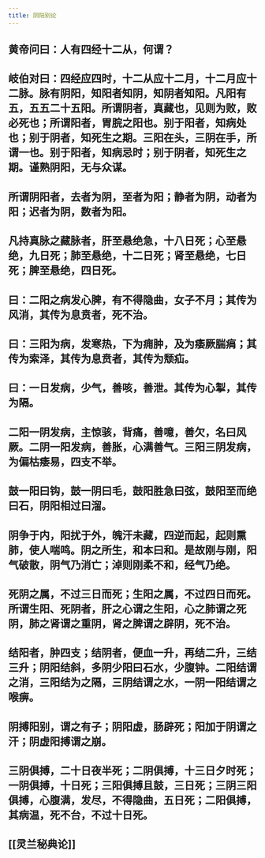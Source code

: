 ```yaml
---
title: 阴阳别论
---
```


## 黄帝问曰：人有四经十二从，何谓？
## 岐伯对曰：四经应四时，十二从应十二月，十二月应十二脉。脉有阴阳，知阳者知阴，知阴者知阳。凡阳有五，五五二十五阳。所谓阴者，真藏也，见则为败，败必死也；所谓阳者，胃脘之阳也。别于阳者，知病处也；别于阴者，知死生之期。三阳在头，三阴在手，所谓一也。别于阳者，知病忌时；别于阴者，知死生之期。谨熟阴阳，无与众谋。
## 所谓阴阳者，去者为阴，至者为阳；静者为阴，动者为阳；迟者为阴，数者为阳。
## 凡持真脉之藏脉者，肝至悬绝急，十八日死；心至悬绝，九日死；肺至悬绝，十二日死；肾至悬绝，七日死；脾至悬绝，四日死。
## 曰：二阳之病发心脾，有不得隐曲，女子不月；其传为风消，其传为息贲者，死不治。
## 曰：三阳为病，发寒热，下为痈肿，及为痿厥腨㾓；其传为索泽，其传为息贲者，其传为颓疝。
## 曰：一日发病，少气，善咳，善泄。其传为心掣，其传为隔。
## 二阳一阴发病，主惊骇，背痛，善噫，善欠，名曰风厥。二阴一阳发病，善胀，心满善气。三阳三阴发病，为偏枯痿易，四支不举。
## 鼓一阳曰钩，鼓一阴曰毛，鼓阳胜急曰弦，鼓阳至而绝曰石，阴阳相过曰溜。
## 阴争于内，阳扰于外，魄汗未藏，四逆而起，起则熏肺，使人喘鸣。阴之所生，和本曰和。是故刚与刚，阳气破散，阴气乃消亡；淖则刚柔不和，经气乃绝。
## 死阴之属，不过三日而死；生阳之属，不过四日而死。所谓生阳、死阴者，肝之心谓之生阳，心之肺谓之死阴，肺之肾谓之重阴，肾之脾谓之辟阴，死不治。
## 结阳者，肿四支；结阴者，便血一升，再结二升，三结三升；阴阳结斜，多阴少阳曰石水，少腹钟。二阳结谓之消，三阳结为之隔，三阴结谓之水，一阴一阳结谓之喉痹。
## 阴搏阳别，谓之有子；阴阳虚，肠辟死；阳加于阴谓之汗；阴虚阳搏谓之崩。
## 三阴俱搏，二十日夜半死；二阴俱搏，十三日夕时死；一阴俱搏，十日死；三阳俱搏且鼓，三日死；三阴三阳俱搏，心腹满，发尽，不得隐曲，五日死；二阳俱搏，其病温，死不台，不过十日死。
## [[灵兰秘典论]]
